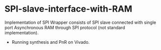 # SPI-slave-interface-with-RAM
Implementation of SPI Wrapper consists of SPI slave connected with single port Asynchronous RAM through SPI protocol (not standard implementation).
- Running synthesis and PnR on Vivado.